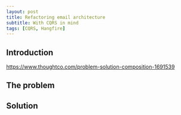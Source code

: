```yaml
---
layout: post
title: Refactoring email architecture
subtitle: With CQRS in mind
tags: [CQRS, Hangfire]
---
```


## Introduction

https://www.thoughtco.com/problem-solution-composition-1691539

## The problem

## Solution